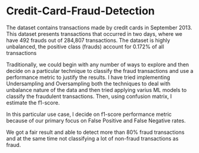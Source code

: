 # Credit-Card-Fraud-Detection

The dataset contains transactions made by credit cards in September 2013. This dataset presents transactions that occurred in two days, where we have 492 frauds out of 284,807 transactions. The dataset is highly unbalanced, the positive class (frauds) account for 0.172% of all transactions

Traditionally, we could begin with any number of ways to explore and then decide on a particular technique to classify the fraud transactions and use a performance metric to justify the results. I have tried implementing Undersampling and Oversampling both the techniques to deal with unbalance nature of the data and then tried applying varius ML models to classify the fraudulent transactions. Then, using confusion matrix, I estimate the f1-score.
 
 In this particular use case, I decide on f1-score performance metric because of our primary focus on False Positive and False Negative rates.
 
 We got a fair result and able to detect more than 80% fraud transactions and at the same time not classifying a lot of non-fraud transactions as fraud.
